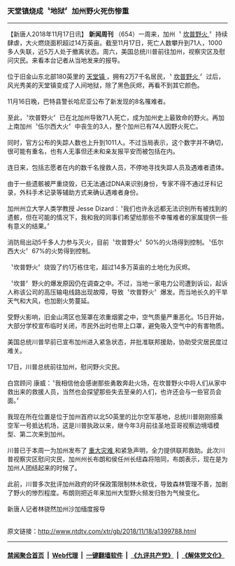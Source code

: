 ### 天堂镇烧成〝地狱〞加州野火死伤惨重
------------------------

<div class="wysiwyg">
 【新唐人2018年11月17日讯】
 <b>
  新闻周刊
 </b>
 （654）一周来，加州〝
 <a href="http://www.ntdtv.com/xtr/gb/articlelistbytag_坎普野火.html" target="_blank">
  坎普野火
 </a>
 〞持续肆虐，大火燃烧面积超过14万英亩。截至11月17日，死亡人数攀升到71人，1000多人失联，近5万人处于撤离状态。周六，美国总统川普前往加州，视察灾区及慰问灾民。来看本台记者从当地发来的报导。
 <br/>
 <br/>
 位于旧金山东北部180英里的
 <a href="http://www.ntdtv.com/xtr/gb/articlelistbytag_天堂镇.html" target="_blank">
  天堂镇
 </a>
 ，拥有2万7千名居民，〝
 <a href="http://www.ntdtv.com/xtr/gb/articlelistbytag_坎普野火.html" target="_blank">
  坎普野火
 </a>
 〞过后，风光秀美的天堂镇变成了人间地狱，除了黑色灰烬，再看不到其它颜色。
 <br/>
 <br/>
 11月16日晚，巴特县警长哈尼亚公布了新发现的8名罹难者。
 <br/>
 <br/>
 至此，〝坎普野火〞已在北加州导致71人死亡，成为加州史上最致命的野火。再加上南加州〝伍尔西大火〞中丧生的3人，整个加州已有74人因野火死亡。
 <br/>
 <br/>
 同时，官方公布的失踪人数也上升到1011人。不过当局表示，这个数字并不确切，很可能有重名，也有人无事但还未和亲友报平安而被包括在内。
 <br/>
 <br/>
 连日来，包括志愿者在内的数千名搜救人员，不停地寻找失踪人员及遇难者遗体。
 <br/>
 <br/>
 由于一些遗骸被严重烧毁，已无法通过DNA来识别身份，专家不得不通过牙科记录，外科手术记录等辅助方式来确认遇难者身份。
 <br/>
 <br/>
 加州州立大学人类学教授 Jesse Dizard：〝我们也许永远都无法识别所有被找到的遗骸，但在可能的情况下，我和我的同事们希望给那些不幸罹难者的家属提供一些有意义的结果。〞
 <br/>
 <br/>
 消防局出动5千多人力参与灭火，目前〝坎普野火〞50%的火场得到控制。〝伍尔西大火〞67%的火势得到控制。
 <br/>
 <br/>
 〝坎普野火〞烧毁了约1万栋住宅，超过14多万英亩的土地化为灰烬。
 <br/>
 <br/>
 〝坎普〞野火的爆发原因仍在调查之中。不过，当地一家电力公司遭到诉讼，起诉人称该公司的高压输电线路出现故障，导致〝坎普野火〞爆发。而当地长久的干旱天气和大风，也加剧火势蔓延。
 <br/>
 <br/>
 受野火影响，旧金山湾区也笼罩在浓重烟雾之中，空气质量严重恶化。15日开始，大部分学校宣布临时关闭，市民外出时也带上口罩，避免吸入空气中的有害物质。
 <br/>
 <br/>
 美国总统川普早前已宣布加州进入紧急状态，并批准联邦援助，协助受灾居民度过难关。
 <br/>
 <br/>
 17日，川普总统前往加州，慰问野火灾民。
 <br/>
 <br/>
 白宫顾问 康威：〝我相信他会感谢那些勇敢奔赴火场，在坎普野火中将人们从家中救出来的救援人员，当然也会探望那些失去至亲的人们，也许还会与一些官员会面。〞
 <br/>
 <br/>
 我现在所在位置是位于加州首府以北50英里的比尔空军基地，总统川普刚刚搭乘空军一号抵达机场，这是川普执政以来，继今年3月前往圣地亚哥视察边境墙模型、第二次来到加州。
 <br/>
 <br/>
 川普已于本周一为加州发布了
 <a href="http://www.ntdtv.com/xtr/gb/articlelistbytag_重大灾难.html" target="_blank">
  重大灾难
 </a>
 和紧急声明，全力提供联邦救助。此次川普视察灾区慰问灾民，加州州长布朗和侯任州长纽森将陪同，布朗表示，现在是为加州人团结起来的时候了。
 <br/>
 <br/>
 此前，川普多次批评加州政府的环保政策限制林木砍伐，导致森林管理不善，加剧了野火的惨烈程度。布朗则把近年来加州大型野火频发归咎为气候变化。
 <br/>
 <br/>
 新唐人记者林骁然加州沙加缅度报导
</div>

<br/>原文链接：http://www.ntdtv.com/xtr/gb/2018/11/18/a1399788.html


------------------------
#### [禁闻聚合首页](https://github.com/gfw-breaker/banned-news/blob/master/README.md) &nbsp;|&nbsp; [Web代理](https://github.com/gfw-breaker/open-proxy/blob/master/README.md) &nbsp;|&nbsp; [一键翻墙软件](https://github.com/gfw-breaker/nogfw/blob/master/README.md) &nbsp;|&nbsp; [《九评共产党》](https://github.com/gfw-breaker/9ping.md/blob/master/README.md#九评之一评共产党是什么) &nbsp;|&nbsp; [《解体党文化》](https://github.com/gfw-breaker/jtdwh.md/blob/master/README.md#绪论)